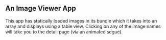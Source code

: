 ## An Image Viewer App

This app has statically loaded images in its bundle which it takes into an array and displays using a table view.
Clicking on any of the image names will take you to the detail page (via an animated segue).
